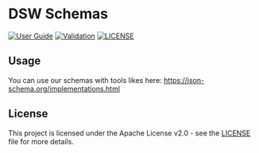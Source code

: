 # DSW Schemas

[![User Guide](https://img.shields.io/badge/docs-User%20Guide-informational)](https://guide.ds-wizard.org)
[![Validation](https://github.com/ds-wizard/dsw-schemas/workflows/JSONSchema%20Validation/badge.svg?branch=master)](https://github.com/ds-wizard/dsw-schemas/actions)
[![LICENSE](https://img.shields.io/github/license/ds-wizard/dsw-schemas)](LICENSE)

## Usage

You can use our schemas with tools likes here: https://json-schema.org/implementations.html

## License

This project is licensed under the Apache License v2.0 - see the
[LICENSE](LICENSE) file for more details.
